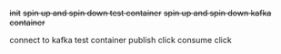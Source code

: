 ~~init~~
~~spin up and spin down test container~~
~~spin up and spin down kafka container~~

connect to kafka test container
publish click
consume click